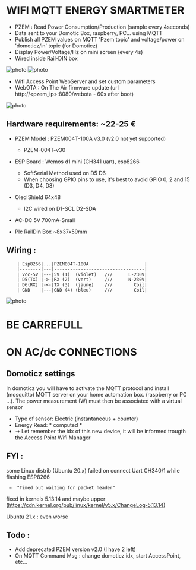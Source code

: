 # WIFI MQTT ENERGY SMARTMETER
 * PZEM : Read Power Consumption/Production   (sample every 4seconds)
 * Data sent to your Domotic Box, raspberry, PC... using MQTT
 * Publish all PZEM values on MQTT 'Pzem topic' and voltage/power on 'domoticz/in' topic (for Domoticz)
 * Display Power/Voltage/Hz on mini screen    (every 4s)
 * Wired inside Rail-DIN box

![photo](https://user-images.githubusercontent.com/53934994/136688865-a3b4bae1-0c27-487a-a898-0a9e817c8b39.png)
![photo](https://user-images.githubusercontent.com/53934994/137083496-70fa6ab4-3972-4f08-b075-35438a764d2d.png)

 * Wifi Access Point WebServer and set custom parameters
 * WebOTA : On The Air firmware update (url http://<pzem_ip>:8080/webota - 60s after boot)

![photo](https://user-images.githubusercontent.com/53934994/139536819-df299a4f-86d1-45ee-afe6-58e61d8bed9b.png)

## Hardware requirements:   ~22-25 €

* PZEM Model : PZEM004T-100A v3.0   (v2.0 not yet supported)
   - PZEM-004T-v30         

* ESP Board : Wemos d1 mini (CH341 uart), esp8266
   - SoftSerial Method used on D5 D6 
   - When choosing GPIO pins to use, it's best to avoid GPIO 0, 2 and 15 (D3, D4, D8)

* Oled Shield 64x48 
   - I2C wired on D1-SCL D2-SDA

* AC-DC 5V 700mA-Small

* Plc RailDin Box ~8x37x59mm


## Wiring : 
        | Esp8266|...|PZEM004T-100A                     |    
        |--------|---|----------------------------------|
        | Vcc-5V |---|5V (1)  (violet)   ///      L-230V|
        | D5(TX) |->-|RX (2)  (vert)     ///      N-230V|      
        | D6(RX) |-<-|TX_(3)  (jaune)    ///        Coil|
        | GND    |---|GND (4) (bleu)     ///        Coil|
        
![photo](https://user-images.githubusercontent.com/53934994/139558602-1654c534-b2dc-4c6d-933c-fd18c7fac8af.png)

# BE CARREFULL 
# ON AC/dc CONNECTIONS


## Domoticz settings

In domoticz you will have to activate the MQTT protocol and install (mosquitto) MQTT server on your home automation box. (raspberry or PC ...).
The power measurement (W) must then be associated with a virtual sensor
   - Type of sensor: Electric (instantaneous + counter)
   - Energy Read: * computed *
   - →  Let remember the idx of this new device, it will be informed trougth the Access Point Wifi Manager
   
## FYI : 
some Linux distrib (Ubuntu 20.x) failed on connect Uart CH340/1 while flashing ESP8266

     →  "Timed out waiting for packet header"
fixed in kernels 5.13.14 and maybe upper 
(https://cdn.kernel.org/pub/linux/kernel/v5.x/ChangeLog-5.13.14)

Ubuntu 21.x : even worse

## Todo :

   - Add deprecated  PZEM version v2.0 (I have 2 left)
   - On MQTT Command Msg : change domoticz idx, start AccessPoint, etc...

